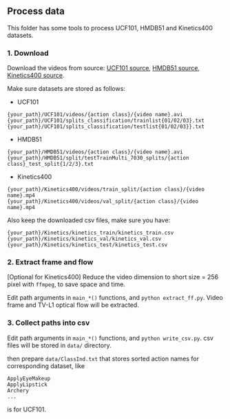 ## Process data

This folder has some tools to process UCF101, HMDB51 and Kinetics400 datasets. 

### 1. Download

Download the videos from source: 
[UCF101 source](https://www.crcv.ucf.edu/data/UCF101.php), 
[HMDB51 source](http://serre-lab.clps.brown.edu/resource/hmdb-a-large-human-motion-database/#Downloads), 
[Kinetics400 source](https://deepmind.com/research/publications/kinetics-human-action-video-dataset).

Make sure datasets are stored as follows: 

* UCF101
```
{your_path}/UCF101/videos/{action class}/{video name}.avi
{your_path}/UCF101/splits_classification/trainlist{01/02/03}.txt
{your_path}/UCF101/splits_classification/testlist{01/02/03}}.txt
```

* HMDB51
```
{your_path}/HMDB51/videos/{action class}/{video name}.avi
{your_path}/HMDB51/split/testTrainMulti_7030_splits/{action class}_test_split{1/2/3}.txt
```

* Kinetics400
```
{your_path}/Kinetics400/videos/train_split/{action class}/{video name}.mp4
{your_path}/Kinetics400/videos/val_split/{action class}/{video name}.mp4
```
Also keep the downloaded csv files, make sure you have:
```
{your_path}/Kinetics/kinetics_train/kinetics_train.csv
{your_path}/Kinetics/kinetics_val/kinetics_val.csv
{your_path}/Kinetics/kinetics_test/kinetics_test.csv
```

### 2. Extract frame and flow

[Optional for Kinetics400] Reduce the video dimension to short size = 256 pixel with `ffmpeg`, to save space and time. 

Edit path arguments in `main_*()` functions, and `python extract_ff.py`. Video frame and TV-L1 optical flow will be extracted. 

### 3. Collect paths into csv

Edit path arguments in `main_*()` functions, and `python write_csv.py`. csv files will be stored in `data/` directory.

then prepare `data/ClassInd.txt` that stores sorted action names for corresponding dataset, like
```
ApplyEyeMakeup
ApplyLipstick
Archery
...
```
is for UCF101. 



